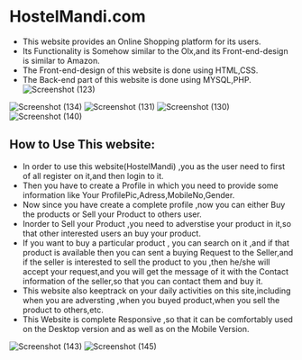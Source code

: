# HostelMandi.com
- This website provides  an Online Shopping platform for its users.
- Its Functionality is Somehow similar to the Olx,and its Front-end-design is similar to Amazon.
- The Front-end-design of this website is done using HTML,CSS.
- The Back-end part of this website is done using MYSQL,PHP.
![Screenshot (123)](https://user-images.githubusercontent.com/65400780/87242954-26c31100-c44f-11ea-83fb-97ba7b10363b.png)

![Screenshot (134)](https://user-images.githubusercontent.com/65400780/87242840-270edc80-c44e-11ea-8d0f-cc917ffc5b71.png)
![Screenshot (131)](https://user-images.githubusercontent.com/65400780/87242868-63423d00-c44e-11ea-9537-81e95f6abc8b.png)
![Screenshot (130)](https://user-images.githubusercontent.com/65400780/87242965-3f332b80-c44f-11ea-8a2c-0da8dd7df661.png)
![Screenshot (140)](https://user-images.githubusercontent.com/65400780/87242975-583bdc80-c44f-11ea-9200-7e8af4161b91.png)




## How  to Use This website:
- In order to use this website(HostelMandi) ,you as the user need to first of all register on it,and then login to it.
- Then you have to create a Profile in which you need to provide some information like Your ProfilePic,Adress,MobileNo,Gender.
- Now since you have create a complete profile ,now you can either Buy the products or Sell your Product to others user.
- Inorder to Sell your Product ,you need to adverstise your product in it,so that other interested users an buy your product.
- If you want to buy a particular product , you can search on it ,and if that product is available then you can sent a buying Request to the Seller,and if the seller is interested to sell the product to you ,then he/she will accept your request,and you will get the message of it with the Contact information of the seller,so that you can contact them and buy it.
- This website also keeptrack on your daily activities on this site,including when you are adversting ,when you buyed product,when you sell the product to others,etc.
- This Website is complete Responsive ,so that it can be comfortably  used on the Desktop version and as well as on the Mobile Version.

![Screenshot (143)](https://user-images.githubusercontent.com/65400780/87242912-b4eac780-c44e-11ea-8119-4cebb5aa15ca.png)
![Screenshot (145)](https://user-images.githubusercontent.com/65400780/87242930-e1064880-c44e-11ea-8e92-40b3a52acdbc.png)


